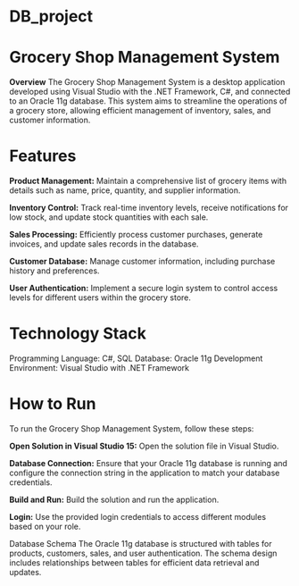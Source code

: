 # DB_project

# Grocery Shop Management System

**Overview**
The Grocery Shop Management System is a desktop application developed using Visual Studio with the .NET Framework, C#, and connected to an Oracle 11g database. This system aims to streamline the operations of a grocery store, allowing efficient management of inventory, sales, and customer information.

# Features
**Product Management:**
Maintain a comprehensive list of grocery items with details such as name, price, quantity, and supplier information.

**Inventory Control:**
Track real-time inventory levels, receive notifications for low stock, and update stock quantities with each sale.

**Sales Processing:**
Efficiently process customer purchases, generate invoices, and update sales records in the database.

**Customer Database:**
Manage customer information, including purchase history and preferences.

**User Authentication:**
Implement a secure login system to control access levels for different users within the grocery store.

# Technology Stack
Programming Language: C#, SQL
Database: Oracle 11g
Development Environment: Visual Studio with .NET Framework

# How to Run
To run the Grocery Shop Management System, follow these steps:

**Open Solution in Visual Studio 15:** Open the solution file in Visual Studio.

**Database Connection:** Ensure that your Oracle 11g database is running and configure the connection string in the application to match your database credentials.

**Build and Run:** Build the solution and run the application.

**Login:** Use the provided login credentials to access different modules based on your role.

Database Schema
The Oracle 11g database is structured with tables for products, customers, sales, and user authentication. The schema design includes relationships between tables for efficient data retrieval and updates.
